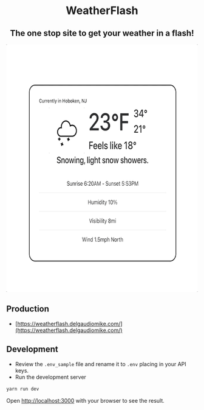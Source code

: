 <h1 align="center">WeatherFlash</h1>
<h2 align="center">The one stop site to get your weather in a flash!</h2>
<p align="center">
  <img width="650" height="650" src="docs/demo.gif">
</p>

## Production
- [https://weatherflash.delgaudiomike.com/](https://weatherflash.delgaudiomike.com/)

## Development
- Review the `.env_sample` file and rename it to `.env` placing in your API keys.
- Run the development server 
```bash
yarn run dev
```
Open [http://localhost:3000](http://localhost:3000) with your browser to see the result.

